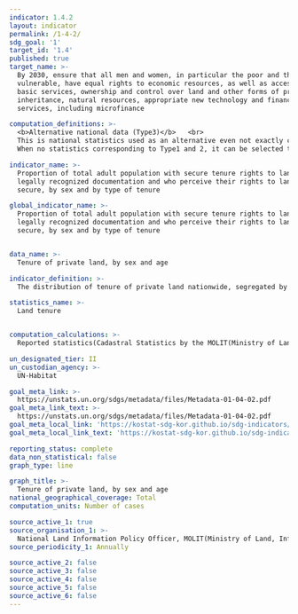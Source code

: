 ```yaml
---
indicator: 1.4.2
layout: indicator
permalink: /1-4-2/
sdg_goal: '1'
target_id: '1.4'
published: true
target_name: >-
  By 2030, ensure that all men and women, in particular the poor and the
  vulnerable, have equal rights to economic resources, as well as access to
  basic services, ownership and control over land and other forms of property,
  inheritance, natural resources, appropriate new technology and financial
  services, including microfinance

computation_definitions: >-
  <b>Alternative national data (Type3)</b>   <br>
  This is national statistics used as an alternative even not exactly corresponding to UN SDGs indicators. <br>
  When no statistics corresponding to Type1 and 2, it can be selected through consultation with the concerned agencies.

indicator_name: >-
  Proportion of total adult population with secure tenure rights to land, with
  legally recognized documentation and who perceive their rights to land as
  secure, by sex and by type of tenure

global_indicator_name: >-
  Proportion of total adult population with secure tenure rights to land, with
  legally recognized documentation and who perceive their rights to land as
  secure, by sex and by type of tenure


data_name: >-
  Tenure of private land, by sex and age 

indicator_definition: >-
  The distribution of tenure of private land nationwide, segregated by owners’ age, sex (on the Resident Register), and city/province. 

statistics_name: >-
  Land tenure


computation_calculations: >-
  Reported statistics(Cadastral Statistics by the MOLIT(Ministry of Land, Infrastructure and Transport), Land Register, Individual Declared Land Value, and Resident Registration data by the MOIS(Ministry of the Interior and Safety)).

un_designated_tier: II
un_custodian_agency: >-
  UN-Habitat

goal_meta_link: >-
  https://unstats.un.org/sdgs/metadata/files/Metadata-01-04-02.pdf   
goal_meta_link_text: >-
  https://unstats.un.org/sdgs/metadata/files/Metadata-01-04-02.pdf   
goal_meta_local_link: 'https://kostat-sdg-kor.github.io/sdg-indicators/public/data/Metadata-01-04-02_ENG.pdf'
goal_meta_local_link_text: 'https://kostat-sdg-kor.github.io/sdg-indicators/public/data/Metadata-01-04-02_ENG.pdf'

reporting_status: complete
data_non_statistical: false
graph_type: line

graph_title: >-
  Tenure of private land, by sex and age 
national_geographical_coverage: Total
computation_units: Number of cases

source_active_1: true
source_organisation_1: >-
  National Land Information Policy Officer, MOLIT(Ministry of Land, Infrastructure and Transport), Korea National Spatial Data Infrastructure Portal
source_periodicity_1: Annually 

source_active_2: false
source_active_3: false
source_active_4: false
source_active_5: false
source_active_6: false
---
```


